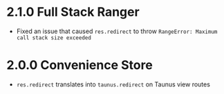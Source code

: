 # 2.1.0 Full Stack Ranger

- Fixed an issue that caused `res.redirect` to throw `RangeError: Maximum call stack size exceeded`

# 2.0.0 Convenience Store

- `res.redirect` translates into `taunus.redirect` on Taunus view routes
